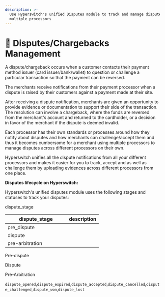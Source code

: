 ```yaml
---
description: >-
  Use Hyperswitch's unified Disputes module to track and manage disputes across
  multiple processors
---
```


# 🚩 Disputes/Chargebacks Management

A dispute/chargeback occurs when a customer contacts their payment method issuer (card issuer/bank/wallet) to question or challenge a particular transaction so that the payment can be reversed.&#x20;

The merchants receive notifications from their payment processor when a dispute is raised by their customers against a payment made at their site.

After receiving a dispute notification, merchants are given an opportunity to provide evidence or documentation to support their side of the transaction. The resolution can involve a chargeback, where the funds are reversed from the merchant's account and returned to the cardholder, or a decision in favor of the merchant if the dispute is deemed invalid.

Each processor has their own standards or processes around how they notify about disputes and how merchants can challenge/accept them and thus it becomes cumbersome for a merchant using multiple processors to manage disputes across different processors on their own.

Hyperswitch unifies all the dispute notifications from all your different processors and makes it easier for you to track, accept and as well as challenge them by uploading evidences across different processors from one place.



**Disputes lifecycle on Hyperswitch:**

Hyperswitch's unified disputes module uses the following stages and statuses to track your disputes:







dispute\_stage

<table><thead><tr><th width="184">dispute_stage</th><th>description</th></tr></thead><tbody><tr><td>pre_dispute</td><td></td></tr><tr><td>dispute</td><td></td></tr><tr><td>pre-arbitration</td><td></td></tr></tbody></table>

Pre-dispute



Dispute



Pre-Arbitration

`dispute_opened`,`dispute_expired`,`dispute_accepted`,`dispute_cancelled`,`dispute_challenged`,`dispute_won`,`dispute_lost`

